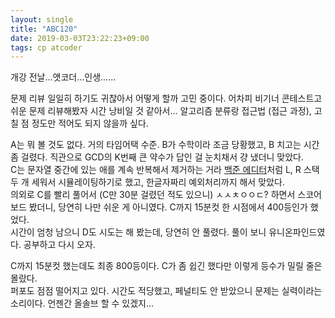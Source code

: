 ```yaml
---
layout: single
title: "ABC120"
date: 2019-03-03T23:22:23+09:00
tags: cp atcoder
---
```


개강 전날...앳코더...인생......  

문제 리뷰 일일히 하기도 귀찮아서 어떻게 할까 고민 중이다. 어차피 비기너 콘테스트고 쉬운 문제 리뷰해봤자 시간 낭비일 것 같아서... 알고리즘 분류랑 접근법 (접근 과정), 고칠 점 정도만 적어도 되지 않을까 싶다.  

A는 뭐 볼 것도 없다. 거의 타임어택 수준. B가 수학이라 조금 당황했고, B 치고는 시간 좀 걸렸다. 직관으로 GCD의 K번째 큰 약수가 답인 걸 눈치채서 걍 냈더니 맞았다.  
C는 문자열 중간에 있는 애를 계속 반복해서 제거하는 거라 [백준 에디터](https://www.acmicpc.net/problem/1406)처럼 L, R 스택 두 개 세워서 시뮬레이팅하기로 했고, 한글자짜리 예외처리까지 해서 맞았다.  
의외로 C를 빨리 풀어서 (C만 30분 걸렸던 적도 있으니) ㅅㅅㅊㅇㅇㄷ? 하면서 스코어보드 봤더니, 당연히 나만 쉬운 게 아니였다. C까지 15분컷 한 시점에서 400등인가 했었다.  
시간이 엄청 남으니 D도 시도는 해 봤는데, 당연히 안 풀렸다. 풀이 보니 유니온파인드였다. 공부하고 다시 오자.  

C까지 15분컷 했는데도 최종 800등이다. C가 좀 쉽긴 했다만 이렇게 등수가 밀릴 줄은 몰랐다.  
퍼포도 점점 떨어지고 있다. 시간도 적당했고, 페널티도 안 받았으니 문제는 실력이라는 소리이다. 언젠간 올솔브 할 수 있겠지...